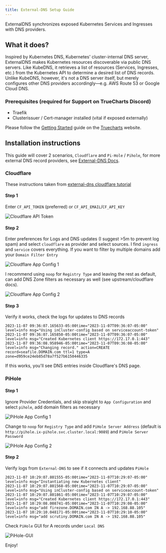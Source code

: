 ```yaml
---
title: External-DNS Setup Guide
---
```


ExternalDNS synchronizes exposed Kubernetes Services and Ingresses with DNS providers.

## What it does?

Inspired by Kubernetes DNS, Kubernetes' cluster-internal DNS server, ExternalDNS makes Kubernetes resources discoverable via public DNS servers. Like KubeDNS, it retrieves a list of resources (Services, Ingresses, etc.) from the Kubernetes API to determine a desired list of DNS records. Unlike KubeDNS, however, it's not a DNS server itself, but merely configures other DNS providers accordingly—e.g. AWS Route 53 or Google Cloud DNS.

### Prerequisites (required for Support on TrueCharts Discord)

- Traefik
- Clusterissuer / Cert-manager installed (vital if exposed externally)

Please follow the [Getting Started](https://truecharts.org/manual/SCALE/guides/getting-started) guide on the [Truecharts](https://truecharts.org) website.

## Installation instructions

This guide will cover 2 scenarios, `Cloudflare` and `Pi-Hole` / `Pihole`, for more external DNS record providers, see [External-DNS Docs](https://github.com/kubernetes-sigs/external-dns/tree/master/docs/tutorials).

### Cloudflare

These instructions taken from [external-dns cloudflare tutorial](https://github.com/kubernetes-sigs/external-dns/blob/master/docs/tutorials/cloudflare.md)

#### Step 1

Enter `CF_API_TOKEN` (preferred) or `CF_API_EMAIL`/`CF_API_KEY`

![Cloudflare API Token](img/Cloudflare-API-token.png)

#### Step 2

Enter preferences for Logs and DNS updates (I suggest >5m to prevent log spam) and select `cloudflare` as provider and select sources. I find `ingress` and `service` covers everything. If you want to filter by multiple domains add your `Domain Filter Entry`

![Cloudflare App Config 1](img/Cloudflare-App-Config-1.png)

I recommend using `noop` for `Registry Type` and leaving the rest as default, can add DNS Zone filters as necessary as well (see upstream/cloudflare docs).

![Cloudflare App Config 2](img/Cloudflare-App-Config-2.png)

#### Step 3

Verify it works, check the logs for updates to DNS records

```2023-11-07 09:36:07.165596-05:00time="2023-11-07T09:36:07-05:00" level=info msg="Instantiating new Kubernetes client"
2023-11-07 09:36:07.165633-05:00time="2023-11-07T09:36:07-05:00" level=info msg="Using inCluster-config based on serviceaccount-token"
2023-11-07 09:36:07.165850-05:00time="2023-11-07T09:36:07-05:00" level=info msg="Created Kubernetes client https://172.17.0.1:443"
2023-11-07 09:36:08.958946-05:00time="2023-11-07T09:36:08-05:00" level=info msg="Changing record." action=CREATE record=seafile.DOMAIN.com ttl=1 type=A zone=d959ce24eb85d78a7f527b6150446335
```

If this works, you'll see DNS entries inside Cloudflare's DNS page.

### PiHole

#### Step 1

Ignore Provider Credentials, and skip straight to `App Configuration` and select `pihole`, add domain filters as necessary

![PiHole App Config 1](img/PiHole-Config-1.png)

Change to `noop` for `Registry Type` and add `PiHole Server Address` (default is `http://pihole.ix-pihole.svc.cluster.local:9089`) and `PiHole Server Password`

![PiHole App Config 2](img/PiHole-Config-2.png)

#### Step 2

Verify logs from `External-DNS` to see if it connects and updates `PiHole`

```d:false IBMCloudConfigFile:/etc/kubernetes/ibmcloud.json TencentCloudConfigFile:/etc/kubernetes/tencent-cloud.json TencentCloudZoneType: PiholeServer:http://pihole.ix-pihole.svc.cluster.local:9089 PiholePassword:****** PiholeTLSInsecureSkipVerify:false PluralCluster: PluralProvider:}"
2023-11-07 10:29:07.801555-05:00time="2023-11-07T10:29:07-05:00" level=info msg="Instantiating new Kubernetes client"
2023-11-07 10:29:07.801568-05:00time="2023-11-07T10:29:07-05:00" level=info msg="Using inCluster-config based on serviceaccount-token"
2023-11-07 10:29:07.801861-05:00time="2023-11-07T10:29:07-05:00" level=info msg="Created Kubernetes client https://172.17.0.1:443"
2023-11-07 10:29:08.008741-05:00time="2023-11-07T10:29:08-05:00" level=info msg="add firezone.DOMAIN.com IN A -> 192.168.88.105"
2023-11-07 10:29:10.048171-05:00time="2023-11-07T10:29:10-05:00" level=info msg="add scrutiny.DOMAIN.com IN A -> 192.168.88.105"
```

Check `PiHole` GUI for A records under `Local DNS`

![PiHole-GUI](img/PiHole-GUI.png)

Enjoy!
